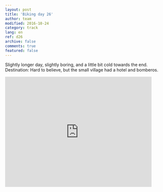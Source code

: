 ```yaml
---   
layout: post 
title: 'Biking day 26'  
author: team 
modified: 2016-10-24
category: track 
lang: en 
ref: d26
archive: false 
comments: true 
featured: false 
--- 
```


 Slightly longer day, slightly boring, and a little bit cold towards the end. Destination: Hard to believe, but the small village had a hotel and bomberos.                                                                                                                                                                                                                                   

<iframe width='480' height='360' src='http://track-kit.net/maps_s3/?v=embed&track=231934.gpx' frameborder='0' allowfullscreen></iframe>